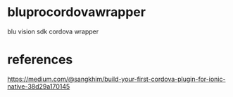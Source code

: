 # bluprocordovawrapper
blu vision sdk cordova wrapper
# references
https://medium.com/@sangkhim/build-your-first-cordova-plugin-for-ionic-native-38d29a170145

